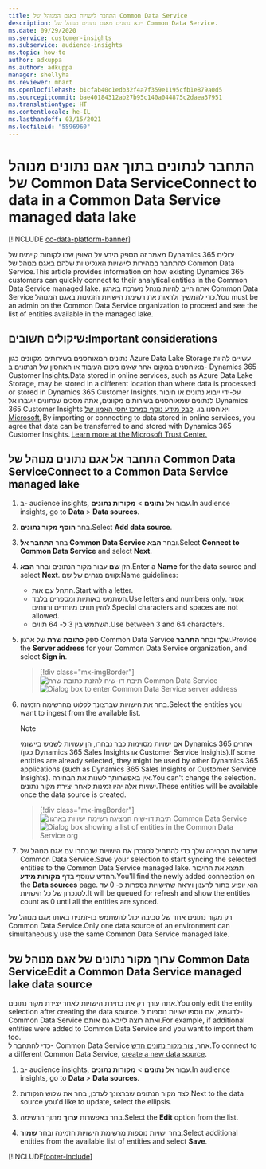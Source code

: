 ```yaml
---
title: התחבר לישויות באגם המנוהל של Common Data Service
description: ייבא נתונים מאגם נתונים מנוהל של Common Data Service.
ms.date: 09/29/2020
ms.service: customer-insights
ms.subservice: audience-insights
ms.topic: how-to
author: adkuppa
ms.author: adkuppa
manager: shellyha
ms.reviewer: mhart
ms.openlocfilehash: b1cfab40c1edb32f4a7f359e1195cfb1e879a0d5
ms.sourcegitcommit: bae40184312ab27b95c140a044875c2daea37951
ms.translationtype: HT
ms.contentlocale: he-IL
ms.lasthandoff: 03/15/2021
ms.locfileid: "5596960"
---
```

# <a name="connect-to-data-in-a-common-data-service-managed-data-lake"></a><span data-ttu-id="ab622-103">התחבר לנתונים בתוך אגם נתונים מנוהל של Common Data Service</span><span class="sxs-lookup"><span data-stu-id="ab622-103">Connect to data in a Common Data Service managed data lake</span></span>

[!INCLUDE [cc-data-platform-banner](../includes/cc-data-platform-banner.md)]

<span data-ttu-id="ab622-104">מאמר זה מספק מידע על האופן שבו לקוחות קיימים של Dynamics 365 יכולים להתחבר במהירות ליישויות האנליטיות שלהם באגם מנוהל של Common Data Service.</span><span class="sxs-lookup"><span data-stu-id="ab622-104">This article provides information on how existing Dynamics 365 customers can quickly connect to their analytical entities in the Common Data Service managed lake.</span></span> <span data-ttu-id="ab622-105">אתה חייב להיות מנהל מערכת בארגון Common Data Service כדי להמשיך ולראות את רשימת הישויות הזמינות באגם המנוהל.</span><span class="sxs-lookup"><span data-stu-id="ab622-105">You must be an admin on the Common Data Service organization to proceed and see the list of entities available in the managed lake.</span></span>

## <a name="important-considerations"></a><span data-ttu-id="ab622-106">שיקולים חשובים:</span><span class="sxs-lookup"><span data-stu-id="ab622-106">Important considerations</span></span>

<span data-ttu-id="ab622-107">נתונים המאוחסנים בשירותים מקוונים כגון Azure Data Lake Storage עשויים להיות מאוחסנים במקום אחר שאינו מקום העיבוד או האחסון של הנתונים ב- Dynamics 365 Customer Insights.</span><span class="sxs-lookup"><span data-stu-id="ab622-107">Data stored in online services, such as Azure Data Lake Storage, may be stored in a different location than where data is processed or stored in Dynamics 365 Customer Insights.</span></span><span data-ttu-id="ab622-108"> על-ידי ייבוא נתונים או חיבור לנתונים שמאוחסנים בשירותים מקוונים, אתה מסכים שנתונים יועברו אל Dynamics 365 Customer Insights ויאוחסנו בו.  [קבל מידע נוסף במרכז יחסי האמון של Microsoft.](https://www.microsoft.com/trust-center)</span><span class="sxs-lookup"><span data-stu-id="ab622-108"> By importing or connecting to data stored in online services, you agree that data can be transferred to and stored with Dynamics 365 Customer Insights. [Learn more at the Microsoft Trust Center.](https://www.microsoft.com/trust-center)</span></span>

## <a name="connect-to-a-common-data-service-managed-lake"></a><span data-ttu-id="ab622-109">התחבר אל אגם נתונים מנוהל של Common Data Service</span><span class="sxs-lookup"><span data-stu-id="ab622-109">Connect to a Common Data Service managed lake</span></span>

1. <span data-ttu-id="ab622-110">ב- audience insights, עבור אל **נתונים** > **מקורות נתונים**.</span><span class="sxs-lookup"><span data-stu-id="ab622-110">In audience insights, go to **Data** > **Data sources**.</span></span>

2. <span data-ttu-id="ab622-111">בחר **הוסף מקור נתונים**.</span><span class="sxs-lookup"><span data-stu-id="ab622-111">Select **Add data source**.</span></span>

3. <span data-ttu-id="ab622-112">בחר **התחבר אל Common Data Service** ובחר **הבא**.</span><span class="sxs-lookup"><span data-stu-id="ab622-112">Select **Connect to Common Data Service** and select **Next**.</span></span>

4. <span data-ttu-id="ab622-113">הזן **שם** עבור מקור הנתונים ובחר **הבא**.</span><span class="sxs-lookup"><span data-stu-id="ab622-113">Enter a **Name** for the data source and select **Next**.</span></span> <span data-ttu-id="ab622-114">קווים מנחים של שם:</span><span class="sxs-lookup"><span data-stu-id="ab622-114">Name guidelines:</span></span> 
   - <span data-ttu-id="ab622-115">התחל עם אות.</span><span class="sxs-lookup"><span data-stu-id="ab622-115">Start with a letter.</span></span>
   - <span data-ttu-id="ab622-116">השתמש באותיות ומספרים בלבד.</span><span class="sxs-lookup"><span data-stu-id="ab622-116">Use letters and numbers only.</span></span> <span data-ttu-id="ab622-117">אסור להזין תווים מיוחדים ורווחים.</span><span class="sxs-lookup"><span data-stu-id="ab622-117">Special characters and spaces are not allowed.</span></span>
   - <span data-ttu-id="ab622-118">השתמש בין 3 ל- 64 תווים.</span><span class="sxs-lookup"><span data-stu-id="ab622-118">Use between 3 and 64 characters.</span></span>

5. <span data-ttu-id="ab622-119">ספק **כתובת שרת** של ארגון Common Data Service שלך ובחר **התחבר**.</span><span class="sxs-lookup"><span data-stu-id="ab622-119">Provide the **Server address** for your Common Data Service organization, and select **Sign in**.</span></span>

   > [!div class="mx-imgBorder"]
   > <span data-ttu-id="ab622-120">![תיבת דו-שיח להזנת כתובת שרת Common Data Service](media/enter-CDS-org-details.png)</span><span class="sxs-lookup"><span data-stu-id="ab622-120">![Dialog box to enter Common Data Service server address](media/enter-CDS-org-details.png)</span></span>

6. <span data-ttu-id="ab622-121">בחר את הישויות שברצונך לקלוט מהרשימה הזמינה.</span><span class="sxs-lookup"><span data-stu-id="ab622-121">Select the entities you want to ingest from the available list.</span></span>    

   > [!NOTE]
   > <span data-ttu-id="ab622-122">אם ישויות מסוימות כבר נבחרו, הן עשויות לשמש ביישומי Dynamics 365 אחרים (כגון Dynamics 365 Sales Insights או Customer Service Insights).</span><span class="sxs-lookup"><span data-stu-id="ab622-122">If some entities are already selected, they might be used by other Dynamics 365 applications (such as Dynamics 365 Sales Insights or Customer Service Insights).</span></span> <span data-ttu-id="ab622-123">אין באפשרותך לשנות את הבחירה.</span><span class="sxs-lookup"><span data-stu-id="ab622-123">You can't change the selection.</span></span> <span data-ttu-id="ab622-124">ישויות אלה יהיו זמינות לאחר יצירת מקור נתונים.</span><span class="sxs-lookup"><span data-stu-id="ab622-124">These entities will be available once the data source is created.</span></span>

   > [!div class="mx-imgBorder"]
   > <span data-ttu-id="ab622-125">![תיבת דו-שיח המציגה רשימת ישויות בארגון Common Data Service](media/select-analytical-entities.png)</span><span class="sxs-lookup"><span data-stu-id="ab622-125">![Dialog box showing a list of entities in the Common Data Service org](media/select-analytical-entities.png)</span></span>

7. <span data-ttu-id="ab622-126">שמור את הבחירה שלך כדי להתחיל לסנכרן את הישויות שנבחרו עם אגם מנוהל של Common Data Service.</span><span class="sxs-lookup"><span data-stu-id="ab622-126">Save your selection to start syncing the selected entities to the Common Data Service managed lake.</span></span> <span data-ttu-id="ab622-127">תמצא את החיבור החדש שנוסף בדף **מקורות מידע**.</span><span class="sxs-lookup"><span data-stu-id="ab622-127">You'll find the newly added connection on the **Data sources** page.</span></span> <span data-ttu-id="ab622-128">הוא יופיע בתור לרענון ויראה שהישויות נספרות כ- 0 עד לסנכרון של כל הישויות.</span><span class="sxs-lookup"><span data-stu-id="ab622-128">It will be queued for refresh and show the entities count as 0 until all the entities are synced.</span></span>

<span data-ttu-id="ab622-129">רק מקור נתונים אחד של סביבה יכול להשתמש בו-זמנית באותו אגם מנוהל של Common Data Service.</span><span class="sxs-lookup"><span data-stu-id="ab622-129">Only one data source of an environment can simultaneously use the same Common Data Service managed lake.</span></span>

## <a name="edit-a-common-data-service-managed-lake-data-source"></a><span data-ttu-id="ab622-130">ערוך מקור נתונים של אגם מנוהל של Common Data Service</span><span class="sxs-lookup"><span data-stu-id="ab622-130">Edit a Common Data Service managed lake data source</span></span>

<span data-ttu-id="ab622-131">אתה עורך רק את בחירת הישויות לאחר יצירת מקור נתונים.</span><span class="sxs-lookup"><span data-stu-id="ab622-131">You only edit the entity selection after creating the data source.</span></span> <span data-ttu-id="ab622-132">לדוגמא, אם נוספו ישויות נוספות ל- Common Data Service ואתה רוצה לייבא גם אותם.</span><span class="sxs-lookup"><span data-stu-id="ab622-132">For example, if additional entities were added to Common Data Service and you want to import them too.</span></span>    
<span data-ttu-id="ab622-133">כדי להתחבר ל- Common Data Service אחר, [צור מקור נתונים חדש](#connect-to-a-common-data-service-managed-lake).</span><span class="sxs-lookup"><span data-stu-id="ab622-133">To connect to a different Common Data Service, [create a new data source](#connect-to-a-common-data-service-managed-lake).</span></span>

1. <span data-ttu-id="ab622-134">ב- audience insights, עבור אל **נתונים** > **מקורות נתונים**.</span><span class="sxs-lookup"><span data-stu-id="ab622-134">In audience insights, go to **Data** > **Data sources**.</span></span>

2. <span data-ttu-id="ab622-135">לצד מקור הנתונים שברצונך לעדכן, בחר את שלוש הנקודות.</span><span class="sxs-lookup"><span data-stu-id="ab622-135">Next to the data source you'd like to update, select the ellipsis.</span></span>

3. <span data-ttu-id="ab622-136">בחר באפשרות **ערוך** מתוך הרשימה.</span><span class="sxs-lookup"><span data-stu-id="ab622-136">Select the **Edit** option from the list.</span></span>

4. <span data-ttu-id="ab622-137">בחר ישויות נוספות מרשימת הישויות הזמינה ובחר **שמור**.</span><span class="sxs-lookup"><span data-stu-id="ab622-137">Select additional entities from the available list of entities and select **Save**.</span></span>


[!INCLUDE[footer-include](../includes/footer-banner.md)]